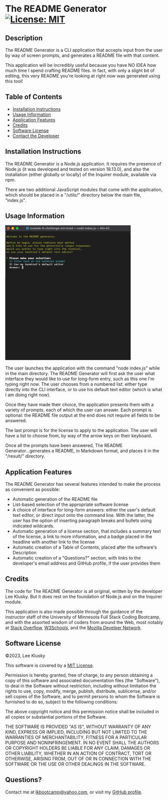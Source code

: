 # The README Generator [![License: MIT](https://img.shields.io/badge/License-MIT-yellow.svg)](https://opensource.org/licenses/MIT)

## Description

The README Generator is a CLI application that accepts input from the user by way of screen prompts, and generates a README file with that content.

This application will be incredibly useful because you have NO IDEA how much time I spend crafting README files. In fact, with only a slight bit of editing, this very README you're looking at right now was generated using this tool!


## Table of Contents


* [Installation Instructions](#installation-instructions)
* [Usage Information](#usage-information)
* [Application Features](#application-features)
* [Credits](#credits)
* [Software License](#software-license)
* [Contact the Developer](#contact-the-developer)

## Installation Instructions

The README Generator is a Node.js application. It requires the presence of Node.js (it was developed and tested on version 18.13.0), and also the installation (either globally or locally) of the Inquirer module, available via npm.

There are two additional JavaScript modules that come with the application, which should be placed in a "/utils/" directory below the main file, "index.js".


## Usage Information

<img src="./assets/images/screenshots.gif" width="400" />

The user launches the application with the command "node index.js" while in the main directory. The README Generator will first ask the user what interface they would like to use for long-form entry, such as this one I'm typing right now. The user chooses from a numbered list: either type directly into the CLI interface, or to use his default text editor (which is what I am doing right now).

Once they have made their choice, the application presents them with a variety of prompts, each of which the user can answer. Each prompt is optional: the README file output at the end does not require all fields to be answered.

The last prompt is for the license to apply to the application. The user will have a list to choose from, by way of the arrow keys on their keyboard.

Once all the prompts have been answered, The README Generator...generates a README, in Markdown format, and places it in the "/result/" directory.


## Application Features

The README Generator has several features intended to make the process as convenient as possible:

* Automatic generation of the README file
* List-based selection of the appropriate software license
* A choice of interface for long-form answers: either the user's default text editor, or direct input onto the command line. With the latter, the user has the option of inserting paragraph breaks and bullets using indicated wildcards.
* Automatic generation of a license section, that includes a summary text of the license, a link to more information, and a badge placed in the headline with another link to the license
* Automatic creation of a Table of Contents, placed after the software's Description
* Automatic creation of a "Questions?" section, with links to the developer's email address and GitHub profile, if the user provides them



## Credits

The code for The README Generator is all original, written by the developer Lee Klusky. But it does rest on the foundation of Node.js and on the Inquirer module.

This application is also made possible through the guidance of the instructor staff of the University of Minnesota Full Stack Coding Bootcamp, and with the assorted wisdom of coders from around the Web, most notably at [Stack Overflow](https://stackoverflow.com), [W3Schools](https://w3schools.com), and the [Mozilla Develper Network](https://developer.mozilla.org).


## Software License

©2023, Lee Klusky

This software is covered by a [MIT License](https://opensource.org/licenses/MIT).

Permission is hereby granted, free of charge, to any person obtaining a copy of this software and associated documentation files (the "Software"), to deal in the Software without restriction, including without limitation the rights to use, copy, modify, merge, publish, distribute, sublicense, and/or sell copies of the Software, and to permit persons to whom the Software is furnished to do so, subject to the following conditions:

The above copyright notice and this permission notice shall be included in all copies or substantial portions of the Software.

THE SOFTWARE IS PROVIDED "AS IS", WITHOUT WARRANTY OF ANY KIND, EXPRESS OR IMPLIED, INCLUDING BUT NOT LIMITED TO THE WARRANTIES OF MERCHANTABILITY, FITNESS FOR A PARTICULAR PURPOSE AND NONINFRINGEMENT. IN NO EVENT SHALL THE AUTHORS OR COPYRIGHT HOLDERS BE LIABLE FOR ANY CLAIM, DAMAGES OR OTHER LIABILITY, WHETHER IN AN ACTION OF CONTRACT, TORT OR OTHERWISE, ARISING FROM, OUT OF OR IN CONNECTION WITH THE SOFTWARE OR THE USE OR OTHER DEALINGS IN THE SOFTWARE.

## Questions?

Contact me at <a href="mailto:lkbootcamp@yahoo.com">lkbootcamp@yahoo.com</a>, or visit my [GitHub profile](https://www.github.com/lkalliance).